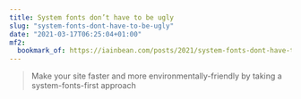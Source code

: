 ```yaml
---
title: System fonts don’t have to be ugly
slug: "system-fonts-dont-have-to-be-ugly"
date: "2021-03-17T06:25:04+01:00"
mf2:
  bookmark_of: https://iainbean.com/posts/2021/system-fonts-dont-have-to-be-ugly/
---
```

> Make your site faster and more environmentally-friendly by taking a system-fonts-first approach